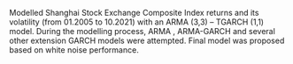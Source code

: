 Modelled Shanghai Stock Exchange Composite Index returns and its volatility (from 01.2005 to 10.2021) with an ARMA (3,3) – TGARCH (1,1) model. 
During the modelling process, ARMA , ARMA-GARCH and several other extension GARCH models were attempted. 
Final model was proposed based on white noise performance.

